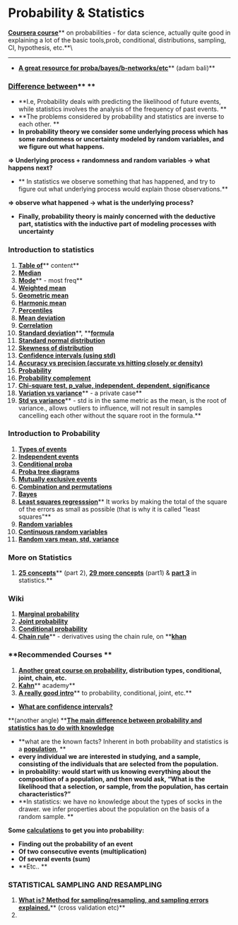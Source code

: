 # Probability & Statistics

[**Coursera course**](https://www.youtube.com/watch?v=WkOinijQmPU\&list=PLpl-gQkQivXiBmGyzLrUjzsblmQsLtkzJ\&index=1)** on probabilities - for data science, actually quite good in explaining a lot of the basic tools,prob, conditional, distributions, sampling, CI, hypothesis, etc.**\
****

* [**A great resource for proba/bayes/b-networks/etc**](https://metacademy.org/graphs/concepts/bayesian_networks#focus=i9mo2e09\&mode=learn)** (adam bali)**

### [**Difference between**](https://stats.stackexchange.com/questions/665/whats-the-difference-between-probability-and-statistics)** **

* **I.e, Probability deals with predicting the likelihood of future events, while statistics involves the analysis of the frequency of past events.   **
* **The problems considered by probability and statistics are inverse to each other. **
* **In probability theory we consider some underlying process which has some randomness or uncertainty modeled by random variables, and we figure out what happens.**

**=> Underlying process + randomness and random variables -> what happens next?**

* ** In statistics we observe something that has happened, and try to figure out what underlying process would explain those observations.**

**=> observe what happened -> what is the underlying process?**

* **Finally, probability theory is mainly concerned with the deductive part, statistics with the inductive part of modeling processes with uncertainty**

### **Introduction to statistics**

1. [**Table of**](https://www.mathsisfun.com/data/index.html#stats)** content**
2. [**Median**](https://www.mathsisfun.com/median.html)
3. [**Mode**](https://www.mathsisfun.com/mode.html)** - most freq**
4. [**Weighted mean**](https://www.mathsisfun.com/data/weighted-mean.html)
5. [**Geometric mean**](https://www.mathsisfun.com/numbers/geometric-mean.html)
6. [**Harmonic mean**](https://www.mathsisfun.com/numbers/harmonic-mean.html)
7. [**Percentiles**](https://www.mathsisfun.com/data/percentiles.html)
8. [**Mean deviation**](https://www.mathsisfun.com/data/mean-deviation.html)
9. [**Correlation**](https://www.mathsisfun.com/data/correlation.html)
10. [**Standard deviation**](https://www.mathsisfun.com/data/standard-deviation.html)**, **[**formula**](https://www.mathsisfun.com/data/standard-deviation-formulas.html)
11. [**Standard normal distribution**](https://www.mathsisfun.com/data/standard-normal-distribution.html)
12. [**Skewness of distribution**](https://www.mathsisfun.com/data/skewness.html)
13. [**Confidence intervals (using std)**](https://www.mathsisfun.com/data/confidence-interval.html)
14. [**Accuracy vs precision (accurate vs hitting closely or density)**](https://www.mathsisfun.com/accuracy-precision.html)
15. [**Probability**](https://www.mathsisfun.com/data/probability.html)
16. [**Probability complement**](https://www.mathsisfun.com/data/probability-complement.html)
17. [**Chi-square test, p_value, independent, dependent, significance**](https://www.mathsisfun.com/data/chi-square-test.html)
18. [**Variation vs variance**](https://stats.stackexchange.com/questions/88348/is-variation-the-same-as-variance)** - a private case**
19. [**Std vs variance**](https://www.investopedia.com/ask/answers/021215/what-difference-between-standard-deviation-and-variance.asp)** - std is in the same metric as the mean, is the root of variance., allows outliers to influence, will not result in samples cancelling each other without the square root in the formula.**

### **Introduction to Probability**

1. [**Types of events**](https://www.mathsisfun.com/data/probability-events-types.html)
2. [**Independent events**](https://www.mathsisfun.com/data/probability-events-independent.html)
3. [**Conditional proba**](https://www.mathsisfun.com/data/probability-events-conditional.html)
4. [**Proba tree diagrams**](https://www.mathsisfun.com/data/probability-tree-diagrams.html)
5. [**Mutually exclusive events**](https://www.mathsisfun.com/data/probability-events-mutually-exclusive.html)
6. [**Combination and permutations**](https://www.mathsisfun.com/combinatorics/combinations-permutations.html)
7. [**Bayes**](https://www.mathsisfun.com/data/bayes-theorem.html)
8. [**Least squares regresssion**](https://www.mathsisfun.com/data/least-squares-regression.html)** It works by making the total of the square of the errors as small as possible (that is why it is called "least squares"**
9. [**Random variables**](https://www.mathsisfun.com/data/random-variables.html)
10. [**Continuous random variables**](https://www.mathsisfun.com/data/random-variables-continuous.html)
11. [**Random vars mean, std, variance**](https://www.mathsisfun.com/data/random-variables-mean-variance.html)

### **More on Statistics**

1. [**25 concepts**](https://www.datasciencecentral.com/profiles/blogs/25-statistical-concepts-explained-in-simple-english-part-2)** (part 2), **[**29 more concepts**](https://www.datasciencecentral.com/profiles/blogs/29-statistical-concepts-explained-in-simple-english-part-1)** (part1) & **[**part 3**](https://www.datasciencecentral.com/profiles/blogs/29-statistical-concepts-explained-in-simple-english-part-2?fbclid=IwAR0VQFeBaJsm3ouEf7sV5WAupE1cI3PXhzWe9-lUYkZ_XCCF72\_3r8w5hrI)** in statistics.**

### **Wiki**

1. [**Marginal probability**](https://en.wikipedia.org/wiki/Marginal_distribution)
2. [**Joint probability**](https://en.wikipedia.org/wiki/Joint_probability_distribution)
3. [**Conditional probability**](https://en.wikipedia.org/wiki/Probability)
4. [**Chain rule**](https://en.wikipedia.org/wiki/Chain_rule_\(probability\))** - derivatives using the chain rule, on **[**khan**](https://www.khanacademy.org/math/ap-calculus-ab/ab-differentiation-2-new/ab-3-1a/v/chain-rule-introduction)

### **Recommended Courses **

1. [**Another great course on probability**](http://legacydirs.umiacs.umd.edu/\~jbg/teaching/INST\_414/)**, distribution types, conditional, joint, chain, etc.**
2. [**Kahn**](https://www.khanacademy.org/math/precalculus/prob-comb)** academy**
3. [**A really good intro**](https://www.youtube.com/watch?v=5NMxiOGL39M)** to probability, conditional, joint, etc.**

* [**What are confidence intervals?**](https://towardsdatascience.com/a-very-friendly-introduction-to-confidence-intervals-9add126e714)

**(another angle) **[**The main difference between probability and statistics has to do with knowledge**](https://www.thoughtco.com/probability-vs-statistics-3126368)

* **what are the known facts? Inherent in both probability and statistics is a **[**population**](https://www.thoughtco.com/what-is-a-population-in-statistics-3126308)**, **
* **every individual we are interested in studying, and a sample, consisting of the individuals that are selected from the population.**
* **in probability: would start with us knowing everything about the composition of a population, and then would ask, “What is the likelihood that a selection, or sample, from the population, has certain characteristics?”**
* **In statistics: we have no knowledge about the types of socks in the drawer. we infer properties about the population on the basis of a random sample. **

**Some **[**calculations**](https://www.mathsisfun.com/data/probability.html)** to get you into probability:**

* **Finding out the probability of an event**
* **Of two consecutive events (multiplication)**
* **Of several events (sum)**
* **Etc.. **

### **STATISTICAL SAMPLING AND RESAMPLING**

1. [**What is? Method for sampling/resampling, and sampling errors explained.**](https://machinelearningmastery.com/statistical-sampling-and-resampling/)** (cross validation etc)**
2.
